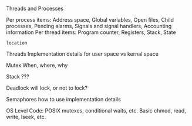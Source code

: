 Threads and Processes

Per process items: Address space, Global variables, Open files, Child processes, Pending alarms, Signals and signal handlers, Accounting information
Per thread items: Program counter, Registers, Stack, State
  
    location
  Threads
    Implementation details for user space vs kernal space

Mutex
  When, where, why
  
Stack
    ???
    
Deadlock
  will lock, or not to lock?
  
Semaphores
  how to use
  implementation details
      
OS Level Code:
  POSIX
    mutexes, conditional waits, etc.
  Basic
    chmod, read, write, lseek, etc.
